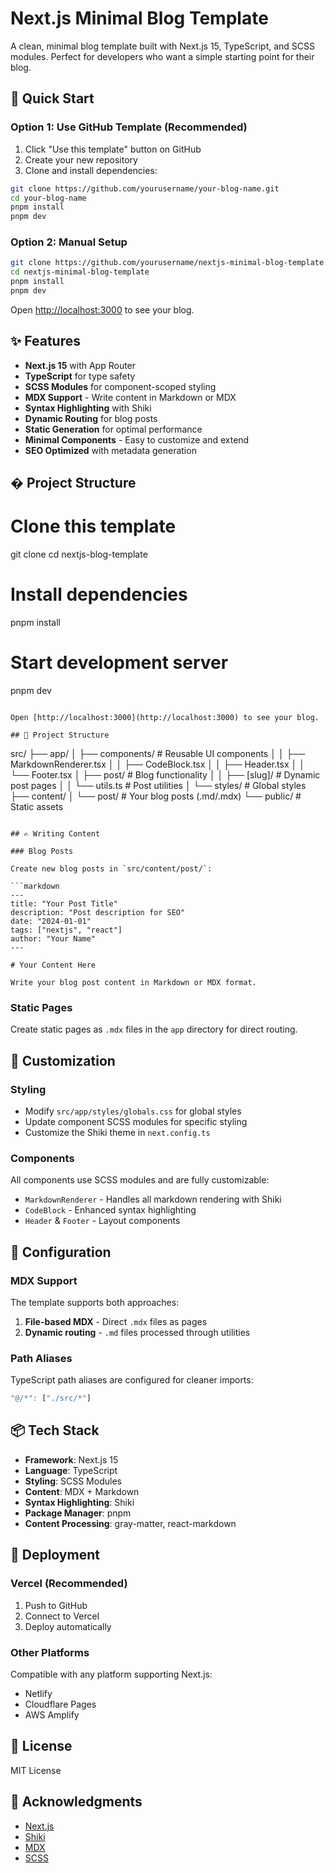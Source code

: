 # Next.js Minimal Blog Template

A clean, minimal blog template built with Next.js 15, TypeScript, and SCSS modules. Perfect for developers who want a simple starting point for their blog.

## 🚀 **Quick Start**

### Option 1: Use GitHub Template (Recommended)
1. Click "Use this template" button on GitHub
2. Create your new repository
3. Clone and install dependencies:

```bash
git clone https://github.com/yourusername/your-blog-name.git
cd your-blog-name
pnpm install
pnpm dev
```

### Option 2: Manual Setup
```bash
git clone https://github.com/yourusername/nextjs-minimal-blog-template.git
cd nextjs-minimal-blog-template
pnpm install
pnpm dev
```

Open [http://localhost:3000](http://localhost:3000) to see your blog.

## ✨ Features

- **Next.js 15** with App Router
- **TypeScript** for type safety  
- **SCSS Modules** for component-scoped styling
- **MDX Support** - Write content in Markdown or MDX
- **Syntax Highlighting** with Shiki
- **Dynamic Routing** for blog posts
- **Static Generation** for optimal performance
- **Minimal Components** - Easy to customize and extend
- **SEO Optimized** with metadata generation

## � Project Structure
# Clone this template
git clone <your-repo-url>
cd nextjs-blog-template

# Install dependencies
pnpm install

# Start development server
pnpm dev
```

Open [http://localhost:3000](http://localhost:3000) to see your blog.

## 📁 Project Structure

```
src/
├── app/
│   ├── components/          # Reusable UI components
│   │   ├── MarkdownRenderer.tsx
│   │   ├── CodeBlock.tsx
│   │   ├── Header.tsx
│   │   └── Footer.tsx
│   ├── post/               # Blog functionality
│   │   ├── [slug]/         # Dynamic post pages
│   │   └── utils.ts        # Post utilities
│   └── styles/             # Global styles
├── content/
│   └── post/               # Your blog posts (.md/.mdx)
└── public/                 # Static assets
```

## ✍️ Writing Content

### Blog Posts

Create new blog posts in `src/content/post/`:

```markdown
---
title: "Your Post Title"
description: "Post description for SEO"
date: "2024-01-01"
tags: ["nextjs", "react"]
author: "Your Name"
---

# Your Content Here

Write your blog post content in Markdown or MDX format.
```

### Static Pages

Create static pages as `.mdx` files in the `app` directory for direct routing.

## 🎨 Customization

### Styling

- Modify `src/app/styles/globals.css` for global styles
- Update component SCSS modules for specific styling
- Customize the Shiki theme in `next.config.ts`

### Components

All components use SCSS modules and are fully customizable:

- `MarkdownRenderer` - Handles all markdown rendering with Shiki
- `CodeBlock` - Enhanced syntax highlighting
- `Header` & `Footer` - Layout components

## 🔧 Configuration

### MDX Support

The template supports both approaches:

1. **File-based MDX** - Direct `.mdx` files as pages
2. **Dynamic routing** - `.md` files processed through utilities

### Path Aliases

TypeScript path aliases are configured for cleaner imports:

```typescript
"@/*": ["./src/*"]
```

## 📦 Tech Stack

- **Framework**: Next.js 15
- **Language**: TypeScript
- **Styling**: SCSS Modules
- **Content**: MDX + Markdown
- **Syntax Highlighting**: Shiki
- **Package Manager**: pnpm
- **Content Processing**: gray-matter, react-markdown

## 🚀 Deployment

### Vercel (Recommended)

1. Push to GitHub
2. Connect to Vercel
3. Deploy automatically

### Other Platforms

Compatible with any platform supporting Next.js:
- Netlify
- Cloudflare Pages  
- AWS Amplify

## 📄 License

MIT License

## 🙏 Acknowledgments

- [Next.js](https://nextjs.org/)
- [Shiki](https://shiki.matsu.io/)
- [MDX](https://mdxjs.com/)
- [SCSS](https://sass-lang.com/)
